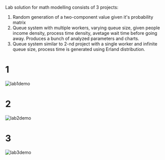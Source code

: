 Lab solution for math modelling consists of 3 projects:
1. Random generation of a two-component value given it's probability matrix
2. Queue system with multiple workers, varying queue size, given people income density, 
process time density, avetage wait time before going away. 
Produces a bunch of analyzed parameters and charts.
3. Queue system similar to 2-nd project with a single worker and infinite queue size, 
process time is generated using Erland distribution.

# 1
![lab1demo](https://user-images.githubusercontent.com/56202294/143957470-bc6651b3-3afe-470a-a4ad-fb5278acd1b0.gif)

# 2
![lab2demo](https://user-images.githubusercontent.com/56202294/143957747-5d2826f6-fa0d-40f3-9a4b-855e3295ba74.gif)

# 3
![lab3demo](https://user-images.githubusercontent.com/56202294/143957843-0bb214cc-dd67-4ef4-b236-e458947a345a.gif)
